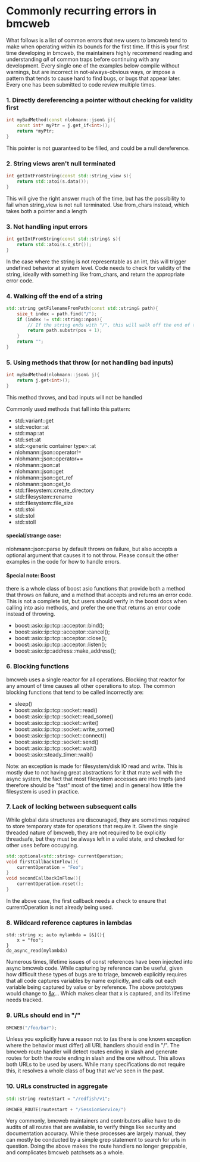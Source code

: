 # Commonly recurring errors in bmcweb

What follows is a list of common errors that new users to bmcweb tend to make
when operating within its bounds for the first time.  If this is your first time
developing in bmcweb, the maintainers highly recommend reading and understanding
_all_ of common traps before continuing with any development.  Every single one
of the examples below compile without warnings, but are incorrect in
not-always-obvious ways, or impose a pattern that tends to cause hard to find
bugs, or bugs that appear later.  Every one has been submitted to code review
multiple times.

### 1. Directly dereferencing a pointer without checking for validity first
```C++
int myBadMethod(const nlohmann::json& j){
    const int* myPtr = j.get_if<int>();
    return *myPtr;
}
```
This pointer is not guaranteed to be filled, and could be a null dereference.

### 2. String views aren't null terminated
```C++
int getIntFromString(const std::string_view s){
    return std::atoi(s.data());
}
```
This will give the right answer much of the time, but has the possibility to
fail when string\_view is not null terminated.  Use from\_chars instead, which
takes both a pointer and a length

### 3. Not handling input errors
```C++
int getIntFromString(const std::string& s){
    return std::atoi(s.c_str());
}
```
In the case where the string is not representable as an int, this will trigger
undefined behavior at system level.  Code needs to check for validity of the
string, ideally with something like from\_chars, and return the appropriate error
code.

### 4. Walking off the end of a string
```C++
std::string getFilenameFromPath(const std::string& path){
    size_t index = path.find("/");
    if (index != std::string::npos){
        // If the string ends with "/", this will walk off the end of the string.
        return path.substr(pos + 1);
    }
    return "";
}
```

### 5. Using methods that throw (or not handling bad inputs)
```C++
int myBadMethod(nlohmann::json& j){
    return j.get<int>();
}
```
This method throws, and bad inputs will not be handled

Commonly used methods that fall into this pattern:

- std::variant::get
- std::vector::at
- std::map::at
- std::set::at
- std::\<generic container type\>::at
- nlohmann::json::operator!=
- nlohmann::json::operator+=
- nlohmann::json::at
- nlohmann::json::get
- nlohmann::json::get\_ref
- nlohmann::json::get\_to
- std::filesystem::create\_directory
- std::filesystem::rename
- std::filesystem::file\_size
- std::stoi
- std::stol
- std::stoll

#### special/strange case:

nlohmann::json::parse by default throws on failure, but also accepts a optional
argument that causes it to not throw.  Please consult the other examples in the
code for how to handle errors.


#### Special note: Boost
there is a whole class of boost asio functions that provide both a method that
throws on failure, and a method that accepts and returns an error code.  This is
not a complete list, but users should verify in the boost docs when calling into
asio methods, and prefer the one that returns an error code instead of throwing.

- boost::asio::ip::tcp::acceptor::bind();
- boost::asio::ip::tcp::acceptor::cancel();
- boost::asio::ip::tcp::acceptor::close();
- boost::asio::ip::tcp::acceptor::listen();
- boost::asio::ip::address::make\_address();

### 6. Blocking functions

bmcweb uses a single reactor for all operations.  Blocking that reactor for any
amount of time causes all other operations to stop.  The common blocking
functions that tend to be called incorrectly are:

- sleep()
- boost::asio::ip::tcp::socket::read()
- boost::asio::ip::tcp::socket::read\_some()
- boost::asio::ip::tcp::socket::write()
- boost::asio::ip::tcp::socket::write\_some()
- boost::asio::ip::tcp::socket::connect()
- boost::asio::ip::tcp::socket::send()
- boost::asio::ip::tcp::socket::wait()
- boost::asio::steady\_timer::wait()

Note: an exception is made for filesystem/disk IO read and write.  This is
mostly due to not having great abstractions for it that mate well with the async
system, the fact that most filesystem accesses are into tmpfs (and therefore
should be "fast" most of the time) and in general how little the filesystem is
used in practice.

### 7. Lack of locking between subsequent calls
While global data structures are discouraged, they are sometimes required to
store temporary state for operations that require it.  Given the single
threaded nature of bmcweb, they are not required to be explicitly threadsafe,
but they must be always left in a valid state, and checked for other uses
before occupying.

```C++
std::optional<std::string> currentOperation;
void firstCallbackInFlow(){
    currentOperation = "Foo";
}
void secondCallbackInFlow(){
    currentOperation.reset();
}
```

In the above case, the first callback needs a check to ensure that
currentOperation is not already being used.

### 8. Wildcard reference captures in lambdas
```
std::string x; auto mylambda = [&](){
    x = "foo";
}
do_async_read(mylambda)
```

Numerous times, lifetime issues of const references have been injected into
async bmcweb code.  While capturing by reference can be useful, given how
difficult these types of bugs are to triage, bmcweb explicitly requires that all
code captures variables by name explicitly, and calls out each variable being
captured by value or by reference.  The above prototypes would change to
[&x]()... Which makes clear that x is captured, and its lifetime needs tracked.


### 9. URLs should end in "/"
```C++
BMCWEB("/foo/bar");
```
Unless you explicitly have a reason not to (as there is one known exception
where the behavior must differ) all URL handlers should end in "/".  The bmcweb
route handler will detect routes ending in slash and generate routes for both
the route ending in slash and the one without.  This allows both URLs to be
used by users.  While many specifications do not require this, it resolves a
whole class of bug that we've seen in the past.


### 10. URLs constructed in aggregate
```C++
std::string routeStart = "/redfish/v1";

BMCWEB_ROUTE(routestart + "/SessionService/")
```
Very commonly, bmcweb maintainers and contributors alike have to do audits of
all routes that are available, to verify things like security and documentation
accuracy.  While these processes are largely manual, they can mostly be
conducted by a simple grep statement to search for urls in question.  Doing the
above makes the route handlers no longer greppable, and complicates bmcweb
patchsets as a whole.
